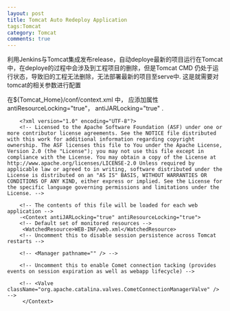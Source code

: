 ```yaml
---
layout: post
title: Tomcat Auto Redeploy Application
tags:Tomcat 
category: Tomcat
comments: true
---
```



利用Jenkins与Tomcat集成发布release，自动deploye最新的项目运行在Tomcat中，在deploye的过程中会涉及到工程项目的删除，但是Tomcat CMD 仍处于运行状态，导致旧的工程无法删除，无法部署最新的项目至serve中. 这是就需要对tomcat的相关参数进行配置

在${Tomcat_Home}/conf/context.xml 中， 应添加属性antiResourceLocking="true"， antiJARLocking="true" .

>       

        <?xml version="1.0" encoding="UTF-8"?>
        <!-- Licensed to the Apache Software Foundation (ASF) under one or more contributor license agreements. See the NOTICE file distributed with this work for additional information regarding copyright ownership. The ASF licenses this file to You under the Apache License, Version 2.0 (the "License"); you may not use this file except in compliance with the License. You may obtain a copy of the License at http://www.apache.org/licenses/LICENSE-2.0 Unless required by applicable law or agreed to in writing, software distributed under the License is distributed on an "AS IS" BASIS, WITHOUT WARRANTIES OR CONDITIONS OF ANY KIND, either express or implied. See the License for the specific language governing permissions and limitations under the License. -->
        
        <!-- The contents of this file will be loaded for each web application -->
        -<Context antiJARLocking="true" antiResourceLocking="true"> 
        <!-- Default set of monitored resources -->
         <WatchedResource>WEB-INF/web.xml</WatchedResource> 
        <!-- Uncomment this to disable session persistence across Tomcat restarts -->
         
        <!-- <Manager pathname="" /> -->
         
        <!-- Uncomment this to enable Comet connection tacking (provides events on session expiration as well as webapp lifecycle) -->
         
        <!-- <Valve className="org.apache.catalina.valves.CometConnectionManagerValve" /> -->
         </Context>

